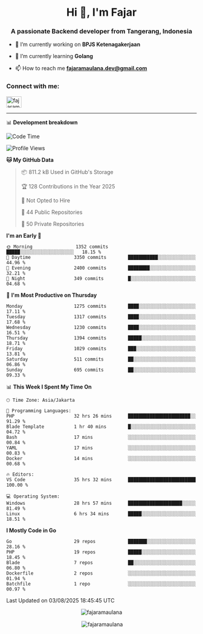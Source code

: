 <h1 align="center">Hi 👋, I'm Fajar</h1>
<h3 align="center">A passionate Backend developer from Tangerang, Indonesia</h3>

<!-- <p align="left"> <img src="https://komarev.com/ghpvc/?username=fajaramaulana&label=Profile%20views&color=0e75b6&style=flat" alt="fajaramaulana" /> </p> -->

- 🔭 I’m currently working on **BPJS Ketenagakerjaan**

- 🌱 I’m currently learning **Golang**

- 📫 How to reach me **fajaramaulana.dev@gmail.com**

<h3 align="left">Connect with me:</h3>
<p align="left">
<a href="https://linkedin.com/in/fajar-agus-maulana-73533a180/" target="blank"><img align="center" src="https://raw.githubusercontent.com/rahuldkjain/github-profile-readme-generator/master/src/images/icons/Social/linked-in-alt.svg" alt="fajaramaulana" height="30" width="40" /></a>
</p>

-------

📊 **Development breakdown**
<!--START_SECTION:waka-->
![Code Time](http://img.shields.io/badge/Code%20Time-3%2C247%20hrs%2048%20mins-blue)

![Profile Views](http://img.shields.io/badge/Profile%20Views-0-blue)

**🐱 My GitHub Data** 

> 📦 811.2 kB Used in GitHub's Storage 
 > 
> 🏆 128 Contributions in the Year 2025
 > 
> 🚫 Not Opted to Hire
 > 
> 📜 44 Public Repositories 
 > 
> 🔑 50 Private Repositories 
 > 
**I'm an Early 🐤** 

```text
🌞 Morning                1352 commits        █████░░░░░░░░░░░░░░░░░░░░   18.15 % 
🌆 Daytime                3350 commits        ███████████░░░░░░░░░░░░░░   44.96 % 
🌃 Evening                2400 commits        ████████░░░░░░░░░░░░░░░░░   32.21 % 
🌙 Night                  349 commits         █░░░░░░░░░░░░░░░░░░░░░░░░   04.68 % 
```
📅 **I'm Most Productive on Thursday** 

```text
Monday                   1275 commits        ████░░░░░░░░░░░░░░░░░░░░░   17.11 % 
Tuesday                  1317 commits        ████░░░░░░░░░░░░░░░░░░░░░   17.68 % 
Wednesday                1230 commits        ████░░░░░░░░░░░░░░░░░░░░░   16.51 % 
Thursday                 1394 commits        █████░░░░░░░░░░░░░░░░░░░░   18.71 % 
Friday                   1029 commits        ███░░░░░░░░░░░░░░░░░░░░░░   13.81 % 
Saturday                 511 commits         ██░░░░░░░░░░░░░░░░░░░░░░░   06.86 % 
Sunday                   695 commits         ██░░░░░░░░░░░░░░░░░░░░░░░   09.33 % 
```


📊 **This Week I Spent My Time On** 

```text
🕑︎ Time Zone: Asia/Jakarta

💬 Programming Languages: 
PHP                      32 hrs 26 mins      ███████████████████████░░   91.29 % 
Blade Template           1 hr 40 mins        █░░░░░░░░░░░░░░░░░░░░░░░░   04.72 % 
Bash                     17 mins             ░░░░░░░░░░░░░░░░░░░░░░░░░   00.84 % 
YAML                     17 mins             ░░░░░░░░░░░░░░░░░░░░░░░░░   00.83 % 
Docker                   14 mins             ░░░░░░░░░░░░░░░░░░░░░░░░░   00.68 % 

🔥 Editors: 
VS Code                  35 hrs 32 mins      █████████████████████████   100.00 % 

💻 Operating System: 
Windows                  28 hrs 57 mins      ████████████████████░░░░░   81.49 % 
Linux                    6 hrs 34 mins       █████░░░░░░░░░░░░░░░░░░░░   18.51 % 
```

**I Mostly Code in Go** 

```text
Go                       29 repos            ███████░░░░░░░░░░░░░░░░░░   28.16 % 
PHP                      19 repos            █████░░░░░░░░░░░░░░░░░░░░   18.45 % 
Blade                    7 repos             ██░░░░░░░░░░░░░░░░░░░░░░░   06.80 % 
Dockerfile               2 repos             ░░░░░░░░░░░░░░░░░░░░░░░░░   01.94 % 
Batchfile                1 repo              ░░░░░░░░░░░░░░░░░░░░░░░░░   00.97 % 
```




 Last Updated on 03/08/2025 18:45:45 UTC
<!--END_SECTION:waka-->
<p align="center"><img align="center" src="https://github-readme-stats.vercel.app/api/top-langs?username=fajaramaulana&show_icons=true&locale=en&layout=compact" alt="fajaramaulana" /></p>

<p align="center">&nbsp;<img align="center" src="https://github-readme-stats.vercel.app/api?username=fajaramaulana&show_icons=true&locale=en" alt="fajaramaulana" /></p>
